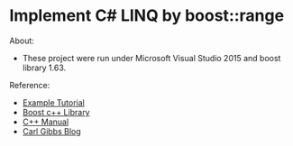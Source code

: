 Implement C# LINQ by boost::range
=
About:
- These project were run under Microsoft Visual Studio 2015 and boost library 1.63.

Reference:
- [Example Tutorial](https://latisoft.gitbooks.io/about-c-11-14/content/)
- [Boost c++ Library](http://www.boost.org/doc/libs/1_61_0/libs/range/doc/html/index.html)
- [C++ Manual](http://en.cppreference.com/w/)
- [Carl Gibbs Blog](http://www.carlgibbs.co.uk/blog/?p=243)
